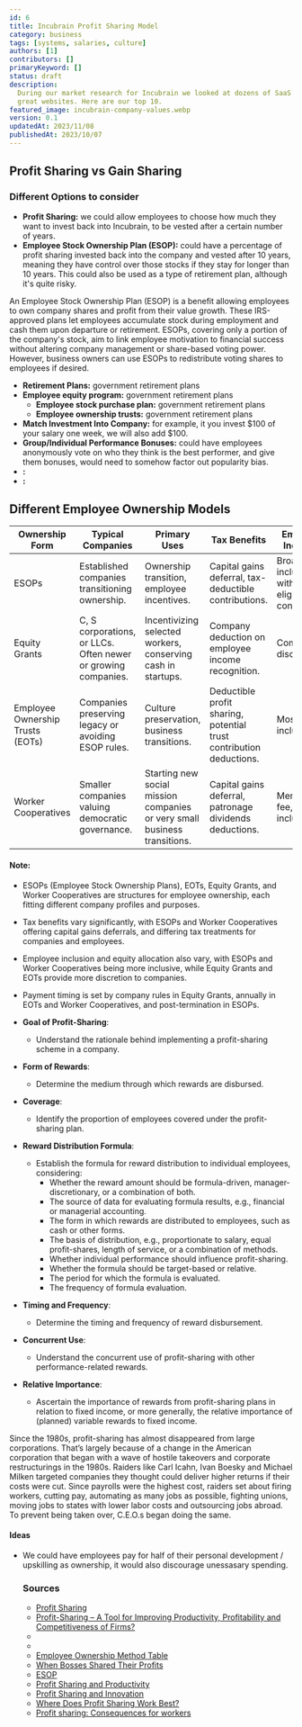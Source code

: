 ```yaml
---
id: 6
title: Incubrain Profit Sharing Model
category: business
tags: [systems, salaries, culture]
authors: [1]
contributors: []
primaryKeyword: []
status: draft
description:
  During our market research for Incubrain we looked at dozens of SaaS incubators, we found a lot of
  great websites. Here are our top 10.
featured_image: incubrain-company-values.webp
version: 0.1
updatedAt: 2023/11/08
publishedAt: 2023/10/07
---
```


## Profit Sharing vs Gain Sharing

### Different Options to consider

- **Profit Sharing:** we could allow employees to choose how much they want to invest back into
  Incubrain, to be vested after a certain number of years.
- **Employee Stock Ownership Plan (ESOP):** could have a percentage of profit sharing invested back
  into the company and vested after 10 years, meaning they have control over those stocks if they
  stay for longer than 10 years. This could also be used as a type of retirement plan, although it's
  quite risky.

An Employee Stock Ownership Plan (ESOP) is a benefit allowing employees to own company shares and
profit from their value growth. These IRS-approved plans let employees accumulate stock during
employment and cash them upon departure or retirement. ESOPs, covering only a portion of the
company's stock, aim to link employee motivation to financial success without altering company
management or share-based voting power. However, business owners can use ESOPs to redistribute
voting shares to employees if desired.

- **Retirement Plans:** government retirement plans
- **Employee equity program:** government retirement plans
  - **Employee stock purchase plan:** government retirement plans
  - **Employee ownership trusts:** government retirement plans
- **Match Investment Into Company:** for example, it you invest $100 of your salary one week, we
  will also add $100.
- **Group/Individual Performance Bonuses:** could have employees anonymously vote on who they think
  is the best performer, and give them bonuses, would need to somehow factor out popularity bias.
- **:**
- **:**

## Different Employee Ownership Models

| Ownership Form                   | Typical Companies                                             | Primary Uses                                                              | Tax Benefits                                                        | Employee Inclusion                            | Equity Allocation                                         | Payment Timing                     |
| -------------------------------- | ------------------------------------------------------------- | ------------------------------------------------------------------------- | ------------------------------------------------------------------- | --------------------------------------------- | --------------------------------------------------------- | ---------------------------------- |
| ESOPs                            | Established companies transitioning ownership.                | Ownership transition, employee incentives.                                | Capital gains deferral, tax-deductible contributions.               | Broad inclusion, with eligibility conditions. | Based on compensation or level formula.                   | Post-termination, with conditions. |
| Equity Grants                    | C, S corporations, or LLCs. Often newer or growing companies. | Incentivizing selected workers, conserving cash in startups.              | Company deduction on employee income recognition.                   | Company's discretion.                         | Company's discretion.                                     | Company sets liquidation rules.    |
| Employee Ownership Trusts (EOTs) | Companies preserving legacy or avoiding ESOP rules.           | Culture preservation, business transitions.                               | Deductible profit sharing, potential trust contribution deductions. | Mostly inclusive.                             | Trust owns shares, profit sharing by company.             | Profit shares paid annually.       |
| Worker Cooperatives              | Smaller companies valuing democratic governance.              | Starting new social mission companies or very small business transitions. | Capital gains deferral, patronage dividends deductions.             | Membership fee, broadly inclusive.            | Collective equity holding, dividends based on work hours. | Annual patronage dividends.        |

#### **Note**:

- ESOPs (Employee Stock Ownership Plans), EOTs, Equity Grants, and Worker Cooperatives are
  structures for employee ownership, each fitting different company profiles and purposes.
- Tax benefits vary significantly, with ESOPs and Worker Cooperatives offering capital gains
  deferrals, and differing tax treatments for companies and employees.
- Employee inclusion and equity allocation also vary, with ESOPs and Worker Cooperatives being more
  inclusive, while Equity Grants and EOTs provide more discretion to companies.
- Payment timing is set by company rules in Equity Grants, annually in EOTs and Worker Cooperatives,
  and post-termination in ESOPs.

- **Goal of Profit-Sharing**:

  - Understand the rationale behind implementing a profit-sharing scheme in a company.

- **Form of Rewards**:

  - Determine the medium through which rewards are disbursed.

- **Coverage**:

  - Identify the proportion of employees covered under the profit-sharing plan.

- **Reward Distribution Formula**:

  - Establish the formula for reward distribution to individual employees, considering:
    - Whether the reward amount should be formula-driven, manager-discretionary, or a combination of
      both.
    - The source of data for evaluating formula results, e.g., financial or managerial accounting.
    - The form in which rewards are distributed to employees, such as cash or other forms.
    - The basis of distribution, e.g., proportionate to salary, equal profit-shares, length of
      service, or a combination of methods.
    - Whether individual performance should influence profit-sharing.
    - Whether the formula should be target-based or relative.
    - The period for which the formula is evaluated.
    - The frequency of formula evaluation.

- **Timing and Frequency**:

  - Determine the timing and frequency of reward disbursement.

- **Concurrent Use**:

  - Understand the concurrent use of profit-sharing with other performance-related rewards.

- **Relative Importance**:
  - Ascertain the importance of rewards from profit-sharing plans in relation to fixed income, or
    more generally, the relative importance of (planned) variable rewards to fixed income.

Since the 1980s, profit-sharing has almost disappeared from large corporations. That’s largely
because of a change in the American corporation that began with a wave of hostile takeovers and
corporate restructurings in the 1980s. Raiders like Carl Icahn, Ivan Boesky and Michael Milken
targeted companies they thought could deliver higher returns if their costs were cut. Since payrolls
were the highest cost, raiders set about firing workers, cutting pay, automating as many jobs as
possible, fighting unions, moving jobs to states with lower labor costs and outsourcing jobs abroad.
To prevent being taken over, C.E.O.s began doing the same.

#### Ideas

- We could have employees pay for half of their personal development / upskilling as ownership, it
  would also discourage unessasary spending.

  ### Sources

  - [Profit Sharing](https://www.hrzone.com/hr-glossary/what-is-profit-sharing)
  - [Profit-Sharing – A Tool for Improving Productivity, Profitability and Competitiveness of Firms?](https://www.researchgate.net/publication/272883418_Profit-Sharing_-_A_Tool_for_Improving_Productivity_Profitability_and_Competitiveness_of_Firms)
  - [](https://hbr.org/2015/09/huawei-a-case-study-of-when-profit-sharing-works)
  - [](https://hbr.org/2016/12/profit-sharing-boosts-employee-productivity-and-satisfaction#:~:text=Profit%20Sharing%20Boosts%20Employee%20Productivity,Economics%20101%20teaches%20that)
  - [Employee Ownership Method Table](https://www.nceo.org/article/employee-ownership-closely-held-private-companies-esops-equity-grants-trusts-and-worker)
  - [When Bosses Shared Their Profits](https://www.nytimes.com/2020/06/25/opinion/sunday/corporate-profit-sharing-inequality.html#:~:text=Other%20companies%20that%20joined%20the,a%20means%20to%20higher%20productivity.&text=Profit%2Dsharing%20did%20give%20workers%20an%20incentive%20to%20be%20more%20productive.)
  - [ESOP](https://www.indeed.com/hire/c/info/what-is-esop?co=US)
  - [Profit Sharing and Productivity](https://scholar.harvard.edu/weitzman/files/profitsharingproductivity.pdf)
  - [Profit Sharing and Innovation](https://d-nb.info/1191761959/34)
  - [Where Does Profit Sharing Work Best?](https://docs.iza.org/dp11617.pdf)
  - [Profit sharing: Consequences for workers](https://www.econstor.eu/bitstream/10419/148450/1/iza-wol-225.pdf)
